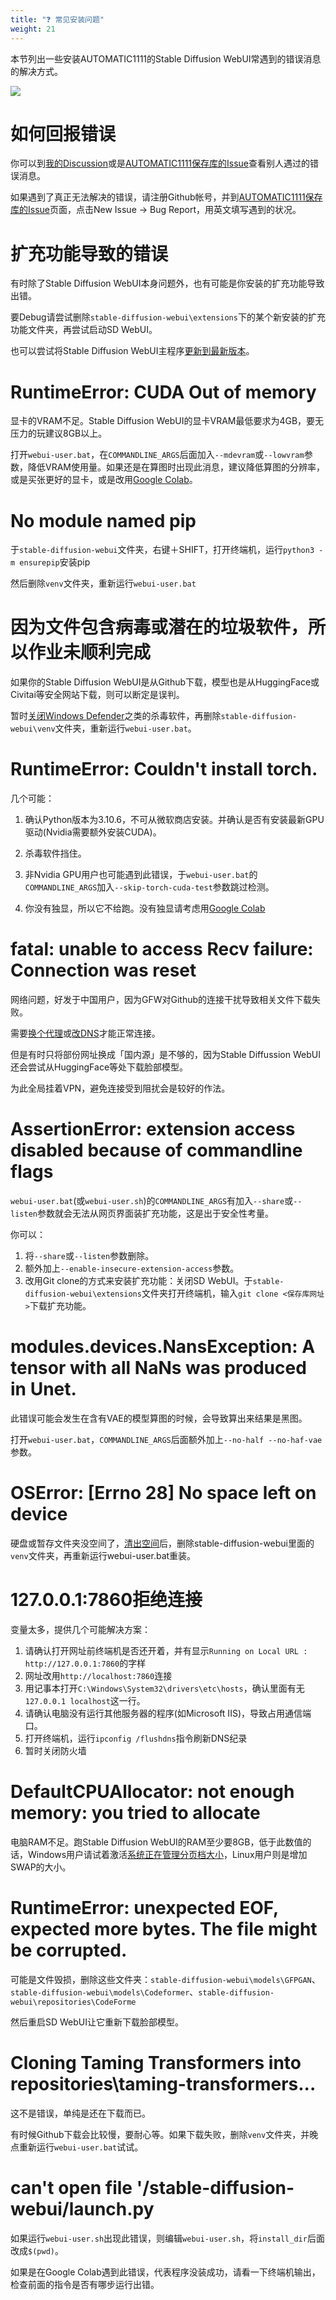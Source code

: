 ```yaml
---
title: "❓ 常见安装问题"
weight: 21
---
```


本节列出一些安装AUTOMATIC1111的Stable Diffusion WebUI常遇到的错误消息的解决方式。

![](../../../images/errors-1.png)


# 如何回报错误

你可以到[我的Discussion](https://github.com/ivon852/netlify-ivon-blog-comments/discussions/437)或是[AUTOMATIC1111保存库的Issue](https://github.com/AUTOMATIC1111/stable-diffusion-webui/issues)查看别人遇过的错误消息。

如果遇到了真正无法解决的错误，请注册Github帐号，并到[AUTOMATIC1111保存库的Issue](https://github.com/AUTOMATIC1111/stable-diffusion-webui/issues)页面，点击New Issue → Bug Report，用英文填写遇到的状况。


# 扩充功能导致的错误

有时除了Stable Diffusion WebUI本身问题外，也有可能是你安装的扩充功能导致出错。

要Debug请尝试删除`stable-diffusion-webui\extensions`下的某个新安装的扩充功能文件夹，再尝试启动SD WebUI。

也可以尝试将Stable Diffusion WebUI主程序[更新到最新版本](../features/how-to-update/)。


# RuntimeError: CUDA Out of memory

显卡的VRAM不足。Stable Diffusion WebUI的显卡VRAM最低要求为4GB，要无压力的玩建议8GB以上。

打开`webui-user.bat`，在`COMMANDLINE_ARGS`后面加入`--mdevram`或`--lowvram`参数，降低VRAM使用量。如果还是在算图时出现此消息，建议降低算图的分辨率，或是买张更好的显卡，或是改用[Google Colab](https://ivonblog.com/posts/google-colab-stable-diffusion-webui/)。


# No module named pip

于`stable-diffusion-webui`文件夹，右键＋SHIFT，打开终端机，运行`python3 -m ensurepip`安装pip

然后删除`venv`文件夹，重新运行`webui-user.bat`


# 因为文件包含病毒或潜在的垃圾软件，所以作业未顺利完成

如果你的Stable Diffusion WebUI是从Github下载，模型也是从HuggingFace或Civitai等安全网站下载，则可以断定是误判。

暂时[关闭Windows Defender](https://adersaytech.com/tutorial/kb-article/disable-windows-defender.html)之类的杀毒软件，再删除`stable-diffusion-webui\venv`文件夹，重新运行`webui-user.bat`。


# RuntimeError: Couldn't install torch.

几个可能：

1. 确认Python版本为3.10.6，不可从微软商店安装。并确认是否有安装最新GPU驱动(Nvidia需要额外安装CUDA)。

2. 杀毒软件挡住。

3. 非Nvidia GPU用户也可能遇到此错误，于`webui-user.bat`的`COMMANDLINE_ARGS`加入`--skip-torch-cuda-test`参数跳过检测。

4. 你没有独显，所以它不给跑。没有独显请考虑用[Google Colab](https://ivonblog.com/posts/google-colab-stable-diffusion-webui/)


# fatal: unable to access Recv failure: Connection was reset

网络问题，好发于中国用户，因为GFW对Github的连接干扰导致相关文件下载失败。

需要[换个代理](https://www.bilibili.com/read/cv21253533/)或[改DNS](https://zhuanlan.zhihu.com/p/571519560)才能正常连接。

但是有时只将部份网址换成「国内源」是不够的，因为Stable Diffussion WebUI还会尝试从HuggingFace等处下载脸部模型。

为此全局挂着VPN，避免连接受到阻扰会是较好的作法。


# AssertionError: extension access disabled because of commandline flags

`webui-user.bat`(或`webui-user.sh`)的`COMMANDLINE_ARGS`有加入`--share`或`--listen`参数就会无法从网页界面装扩充功能，这是出于安全性考量。

你可以：

1. 将`--share`或`--listen`参数删除。
2. 额外加上`--enable-insecure-extension-access`参数。
3. 改用Git clone的方式来安装扩充功能：关闭SD WebUI。于`stable-diffusion-webui\extensions`文件夹打开终端机，输入`git clone <保存库网址>`下载扩充功能。


# modules.devices.NansException: A tensor with all NaNs was produced in Unet.

此错误可能会发生在含有VAE的模型算图的时候，会导致算出来结果是黑图。

打开`webui-user.bat`，`COMMANDLINE_ARGS`后面额外加上`--no-half --no-haf-vae`参数。


# OSError: [Errno 28] No space left on device

硬盘或暂存文件夹没空间了，[清出空间](https://helpcenter.trendmicro.com/zh-tw/article/tmka-08271/)后，删除stable-diffusion-webui里面的`venv`文件夹，再重新运行webui-user.bat重装。


# 127.0.0.1:7860拒绝连接

变量太多，提供几个可能解决方案：

1. 请确认打开网址前终端机是否还开着，并有显示`Running on Local URL : http://127.0.0.1:7860`的字样
2. 网址改用`http://localhost:7860`连接
3. 用记事本打开`C:\Windows\System32\drivers\etc\hosts`，确认里面有无`127.0.0.1 localhost`这一行。
4. 请确认电脑没有运行其他服务器的程序(如Microsoft IIS)，导致占用通信端口。
5. 打开终端机，运行`ipconfig /flushdns`指令刷新DNS纪录
6. 暂时关闭防火墙


# DefaultCPUAllocator: not enough memory: you tried to allocate

电脑RAM不足。跑Stable Diffusion WebUI的RAM至少要8GB，低于此数值的话，Windows用户请试着激活[系统正在管理分页档大小](https://support.microsoft.com/zh-tw/windows/%E6%94%B9%E5%96%84-windows-%E9%9B%BB%E8%85%A6%E6%95%88%E8%83%BD%E7%9A%84%E6%8F%90%E7%A4%BA-b3b3ef5b-5953-fb6a-2528-4bbed82fba96)，Linux用户则是增加SWAP的大小。


# RuntimeError: unexpected EOF, expected more bytes. The file might be corrupted.

可能是文件毁损，删除这些文件夹：`stable-diffusion-webui\models\GFPGAN`、`stable-diffusion-webui\models\Codeformer`、`stable-diffusion-webui\repositories\CodeForme`

然后重启SD WebUI让它重新下载脸部模型。


# Cloning Taming Transformers into repositories\taming-transformers...

这不是错误，单纯是还在下载而已。

有时候Github下载会比较慢，要耐心等。如果下载失败，删除`venv`文件夹，并晚点重新运行`webui-user.bat`试试。


# can't open file '/stable-diffusion-webui/launch.py

如果运行`webui-user.sh`出现此错误，则编辑`webui-user.sh`，将`install_dir`后面改成`$(pwd)`。

如果是在Google Colab遇到此错误，代表程序没装成功，请看一下终端机输出，检查前面的指令是否有哪步运行出错。

